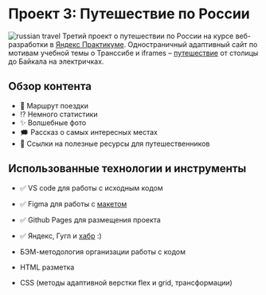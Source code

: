 # Проект 3: Путешествие по России
![russian travel](https://nastiash.github.io/russian-travel/images/lead/__image/polka.jpg)
Третий проект о путешествии по России на курсе веб-разработки в [Яндекс Практикуме](https://praktikum.yandex.ru/web). Одностраничный адаптивный сайт по мотивам учебной темы о Транссибе и iframes &ndash; [путешествие](https://stampsy.com/na-elektrichkakh-do-baikala) от столицы до Байкала на электричках.

## Обзор контента

* 🚀 Маршрут поездки
* ⁉️ Немного статистики
* ✨ Волшебные фото
* 🗯️ Рассказ о самых интересных местах
* 🔁 Ссылки на полезные ресурсы для путешественников

## Использованные технологии и инструменты

* ✅ VS code для работы с исходным кодом
* ✅ Figma для работы с [макетом](https://www.figma.com/file/OyRWEjU6wBwRe1hapzQoLx/Sprint-3%3A-Russia-%2F-desktop-%2B-mobile?node-id=28503%3A0)
* ✅ Github Pages для размещения проекта
* ✅ Яндекс, Гугл и [хабр](https://habr.com/) :)

* БЭМ-методология организации работы с кодом
* HTML разметка
* CSS (методы адаптивной верстки flex и grid, трансформации)